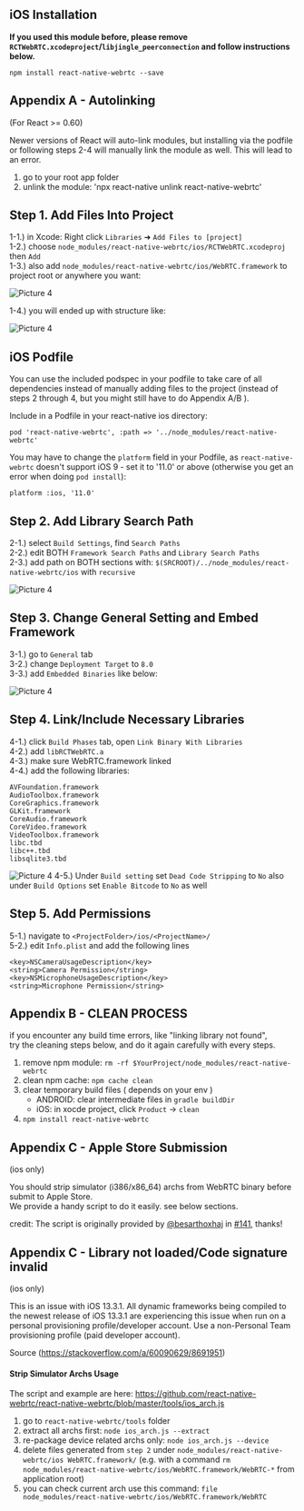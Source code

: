 ## iOS Installation

**If you used this module before, please remove `RCTWebRTC.xcodeproject`/`libjingle_peerconnection` and follow   instructions below.**

`npm install react-native-webrtc --save`  
## Appendix A - Autolinking

(For React >= 0.60)

Newer versions of React will auto-link modules, but installing via the podfile or following steps 2-4 will manually link the module as well. This will lead to an error.

1. go to your root app folder
2. unlink the module: 'npx react-native unlink react-native-webrtc'

## Step 1. Add Files Into Project

1-1.) in Xcode: Right click `Libraries` ➜ `Add Files to [project]`  
1-2.) choose `node_modules/react-native-webrtc/ios/RCTWebRTC.xcodeproj` then `Add`  
1-3.) also add `node_modules/react-native-webrtc/ios/WebRTC.framework` to project root or anywhere you want:  

![Picture 4](https://github.com/react-native-webrtc/react-native-webrtc/blob/master/Documentation/doc_install_xcode_add_xcodeproject.png)

1-4.) you will ended up with structure like:  

![Picture 4](https://github.com/react-native-webrtc/react-native-webrtc/blob/master/Documentation/doc_install_xcode_file_structure.png)

## iOS Podfile

You can use the included podspec in your podfile to take care of all dependencies instead of manually adding files to the project (instead of steps 2 through 4, but you might still have to do Appendix A/B ).

Include in a Podfile in your react-native ios directory:

```
pod 'react-native-webrtc', :path => '../node_modules/react-native-webrtc'
```

You may have to change the `platform` field in your Podfile, as `react-native-webrtc` doesn't support iOS 9 - set it to '11.0' or above (otherwise you get an error when doing `pod install`):

```
platform :ios, '11.0'
```

## Step 2. Add Library Search Path

2-1.) select `Build Settings`, find `Search Paths`  
2-2.) edit BOTH `Framework Search Paths` and `Library Search Paths`  
2-3.) add path on BOTH sections with: `$(SRCROOT)/../node_modules/react-native-webrtc/ios` with `recursive`  

![Picture 4](https://github.com/react-native-webrtc/react-native-webrtc/blob/master/Documentation/doc_install_xcode_search_path.png)

## Step 3. Change General Setting and Embed Framework

3-1.) go to `General` tab  
3-2.) change `Deployment Target` to `8.0`  
3-3.) add `Embedded Binaries` like below:  

![Picture 4](https://github.com/react-native-webrtc/react-native-webrtc/blob/master/Documentation/doc_install_xcode_embed_framework.png)


## Step 4. Link/Include Necessary Libraries


4-1.) click `Build Phases` tab, open `Link Binary With Libraries`  
4-2.) add `libRCTWebRTC.a`  
4-3.) make sure WebRTC.framework linked  
4-4.) add the following libraries:  

```
AVFoundation.framework
AudioToolbox.framework
CoreGraphics.framework
GLKit.framework
CoreAudio.framework
CoreVideo.framework
VideoToolbox.framework
libc.tbd
libc++.tbd
libsqlite3.tbd
```
![Picture 4](https://github.com/react-native-webrtc/react-native-webrtc/blob/master/Documentation/doc_install_xcode_link_libraries.png)
4-5.) Under `Build setting` set `Dead Code Stripping` to `No` also under `Build Options` set `Enable Bitcode` to `No` as well  



## Step 5. Add Permissions

5-1.) navigate to `<ProjectFolder>/ios/<ProjectName>/`  
5-2.) edit `Info.plist` and add the following lines

```
<key>NSCameraUsageDescription</key>
<string>Camera Permission</string>
<key>NSMicrophoneUsageDescription</key>
<string>Microphone Permission</string>
```

## Appendix B - CLEAN PROCESS

if you encounter any build time errors, like "linking library not found",  
try the cleaning steps below, and do it again carefully with every steps.

1. remove npm module: `rm -rf $YourProject/node_modules/react-native-webrtc`  
2. clean npm cache: `npm cache clean`  
3. clear temporary build files ( depends on your env )    
    * ANDROID: clear intermediate files in `gradle buildDir`    
    * iOS: in xocde project, click `Product` -> `clean`    
4. `npm install react-native-webrtc`  
  
## Appendix C - Apple Store Submission

(ios only)

You should strip simulator (i386/x86_64) archs from WebRTC binary before submit to Apple Store.  
We provide a handy script to do it easily. see below sections.

credit: The script is originally provided by [@besarthoxhaj](https://github.com/besarthoxhaj) in [#141](https://github.com/react-native-webrtc/react-native-webrtc/issues/141), thanks!

## Appendix C - Library not loaded/Code signature invalid

(ios only)

This is an issue with iOS 13.3.1. All dynamic frameworks being compiled to the newest release of iOS 13.3.1 are experiencing this issue when run on a personal provisioning profile/developer account. Use a non-Personal Team provisioning profile (paid developer account).

Source (https://stackoverflow.com/a/60090629/8691951)
 

#### Strip Simulator Archs Usage

The script and example are here: https://github.com/react-native-webrtc/react-native-webrtc/blob/master/tools/ios_arch.js

1. go to `react-native-webrtc/tools` folder
2. extract all archs first: `node ios_arch.js --extract`
3. re-package device related archs only: `node ios_arch.js --device`
4. delete files generated from `step 2` under `node_modules/react-native-webrtc/ios WebRTC.framework/` (e.g. with a command `rm node_modules/react-native-webrtc/ios/WebRTC.framework/WebRTC-*` from application root)
5. you can check current arch use this command: `file node_modules/react-native-webrtc/ios/WebRTC.framework/WebRTC`


